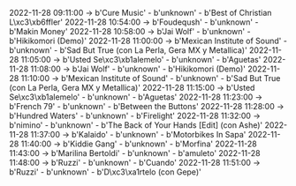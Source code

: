 2022-11-28 09:11:00 -> b'Cure Music' - b'unknown' - b'Best of Christian L\xc3\xb6ffler'
2022-11-28 10:54:00 -> b'Foudeqush' - b'unknown' - b'Makin Money'
2022-11-28 10:58:00 -> b'Jai Wolf' - b'unknown' - b'Hikikomori (Demo)'
2022-11-28 11:00:00 -> b'Mexican Institute of Sound' - b'unknown' - b'Sad But True (con La Perla, Gera MX y Metallica)'
2022-11-28 11:05:00 -> b'Usted Se\xc3\xb1alemelo' - b'unknown' - b'Aguetas'
2022-11-28 11:08:00 -> b'Jai Wolf' - b'unknown' - b'Hikikomori (Demo)'
2022-11-28 11:10:00 -> b'Mexican Institute of Sound' - b'unknown' - b'Sad But True (con La Perla, Gera MX y Metallica)'
2022-11-28 11:15:00 -> b'Usted Se\xc3\xb1alemelo' - b'unknown' - b'Aguetas'
2022-11-28 11:23:00 -> b'French 79' - b'unknown' - b'Between the Buttons'
2022-11-28 11:28:00 -> b'Hundred Waters' - b'unknown' - b'Firelight'
2022-11-28 11:32:00 -> b'nimino' - b'unknown' - b'The Back of Your Hands [Edit] (con Ashe)'
2022-11-28 11:37:00 -> b'Kalaido' - b'unknown' - b'Motorbikes In Sapa'
2022-11-28 11:40:00 -> b'Kiddie Gang' - b'unknown' - b'Morfina'
2022-11-28 11:43:00 -> b'Marilina Bertoldi' - b'unknown' - b'amuleto'
2022-11-28 11:48:00 -> b'Ruzzi' - b'unknown' - b'Cuando'
2022-11-28 11:51:00 -> b'Ruzzi' - b'unknown' - b'D\xc3\xa1rtelo (con Gepe)'
